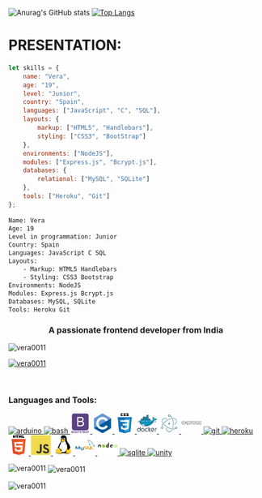 ![Anurag's GitHub stats](https://github-readme-stats.vercel.app/api?username=vera0011&show_icons=true&theme=merko)
[![Top Langs](https://github-readme-stats.vercel.app/api/top-langs/?username=vera0011&layout=compact)](https://github.com/anuraghazra/github-readme-stats)

# __PRESENTATION:__
``` js
let skills = {
    name: "Vera",
    age: "19",
    level: "Junior",
    country: "Spain",
    languages: ["JavaScript", "C", "SQL"],
    layouts: {
        markup: ["HTML5", "Handlebars"],
        styling: ["CSS3", "BootStrap"]
    },
    environments: ["NodeJS"],
    modules: ["Express.js", "Bcrypt.js"],
    databases: {
        relational: ["MySQL", "SQLite"]
    },
    tools: ["Heroku", "Git"]
};

```
```
Name: Vera
Age: 19
Level in programmation: Junior
Country: Spain
Languages: JavaScript C SQL
Layouts:
    - Markup: HTML5 Handlebars
    - Styling: CSS3 Bootstrap
Environments: NodeJS
Modules: Express.js Bcrypt.js
Databases: MySQL, SQLite
Tools: Heroku Git
```


<h3 align="center">A passionate frontend developer from India</h3>

<p align="left"> <img src="https://komarev.com/ghpvc/?username=vera0011&label=Profile%20views&color=0e75b6&style=flat" alt="vera0011" /> </p>

<p align="left"> <a href="https://github.com/ryo-ma/github-profile-trophy"><img src="https://github-profile-trophy.vercel.app/?username=vera0011" alt="vera0011" /></a> </p>

<p align="left"> <a href="https://twitter.com/" target="blank"><img src="https://img.shields.io/twitter/follow/?logo=twitter&style=for-the-badge" alt="" /></a> </p>


<h3 align="left">Languages and Tools:</h3>
<p align="left"> <a href="https://www.arduino.cc/" target="_blank"> <img src="https://cdn.worldvectorlogo.com/logos/arduino-1.svg" alt="arduino" width="40" height="40"/> </a> <a href="https://www.gnu.org/software/bash/" target="_blank"> <img src="https://www.vectorlogo.zone/logos/gnu_bash/gnu_bash-icon.svg" alt="bash" width="40" height="40"/> </a> <a href="https://getbootstrap.com" target="_blank"> <img src="https://raw.githubusercontent.com/devicons/devicon/master/icons/bootstrap/bootstrap-plain-wordmark.svg" alt="bootstrap" width="40" height="40"/> </a> <a href="https://www.cprogramming.com/" target="_blank"> <img src="https://raw.githubusercontent.com/devicons/devicon/master/icons/c/c-original.svg" alt="c" width="40" height="40"/> </a> <a href="https://www.w3schools.com/css/" target="_blank"> <img src="https://raw.githubusercontent.com/devicons/devicon/master/icons/css3/css3-original-wordmark.svg" alt="css3" width="40" height="40"/> </a> <a href="https://www.docker.com/" target="_blank"> <img src="https://raw.githubusercontent.com/devicons/devicon/master/icons/docker/docker-original-wordmark.svg" alt="docker" width="40" height="40"/> </a> <a href="https://www.electronjs.org" target="_blank"> <img src="https://raw.githubusercontent.com/devicons/devicon/master/icons/electron/electron-original.svg" alt="electron" width="40" height="40"/> </a> <a href="https://expressjs.com" target="_blank"> <img src="https://raw.githubusercontent.com/devicons/devicon/master/icons/express/express-original-wordmark.svg" alt="express" width="40" height="40"/> </a> <a href="https://git-scm.com/" target="_blank"> <img src="https://www.vectorlogo.zone/logos/git-scm/git-scm-icon.svg" alt="git" width="40" height="40"/> </a> <a href="https://heroku.com" target="_blank"> <img src="https://www.vectorlogo.zone/logos/heroku/heroku-icon.svg" alt="heroku" width="40" height="40"/> </a> <a href="https://www.w3.org/html/" target="_blank"> <img src="https://raw.githubusercontent.com/devicons/devicon/master/icons/html5/html5-original-wordmark.svg" alt="html5" width="40" height="40"/> </a> <a href="https://developer.mozilla.org/en-US/docs/Web/JavaScript" target="_blank"> <img src="https://raw.githubusercontent.com/devicons/devicon/master/icons/javascript/javascript-original.svg" alt="javascript" width="40" height="40"/> </a> <a href="https://www.linux.org/" target="_blank"> <img src="https://raw.githubusercontent.com/devicons/devicon/master/icons/linux/linux-original.svg" alt="linux" width="40" height="40"/> </a> <a href="https://www.mysql.com/" target="_blank"> <img src="https://raw.githubusercontent.com/devicons/devicon/master/icons/mysql/mysql-original-wordmark.svg" alt="mysql" width="40" height="40"/> </a> <a href="https://nodejs.org" target="_blank"> <img src="https://raw.githubusercontent.com/devicons/devicon/master/icons/nodejs/nodejs-original-wordmark.svg" alt="nodejs" width="40" height="40"/> </a> <a href="https://www.sqlite.org/" target="_blank"> <img src="https://www.vectorlogo.zone/logos/sqlite/sqlite-icon.svg" alt="sqlite" width="40" height="40"/> </a> <a href="https://unity.com/" target="_blank"> <img src="https://www.vectorlogo.zone/logos/unity3d/unity3d-icon.svg" alt="unity" width="40" height="40"/> </a> </p>

<p><img align="left" src="https://github-readme-stats.vercel.app/api/top-langs?username=vera0011&show_icons=true&locale=en&layout=compact" alt="vera0011" /></p>

<p>&nbsp;<img align="center" src="https://github-readme-stats.vercel.app/api?username=vera0011&show_icons=true&locale=en&theme=merko" alt="vera0011" /></p>

<p><img align="center" src="https://github-readme-streak-stats.herokuapp.com/?user=vera0011&" alt="vera0011" /></p>

